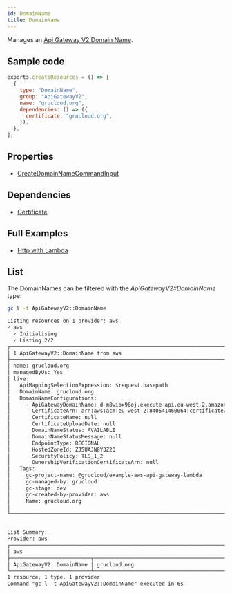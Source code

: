 ```yaml
---
id: DomainName
title: DomainName
---
```


Manages an [Api Gateway V2 Domain Name](https://console.aws.amazon.com/apigateway/main/apis).

## Sample code

```js
exports.createResources = () => [
  {
    type: "DomainName",
    group: "ApiGatewayV2",
    name: "grucloud.org",
    dependencies: () => ({
      certificate: "grucloud.org",
    }),
  },
];
```

## Properties

- [CreateDomainNameCommandInput](https://docs.aws.amazon.com/AWSJavaScriptSDK/v3/latest/clients/client-apigatewayv2/interfaces/createdomainnamecommandinput.html)

## Dependencies

- [Certificate](../ACM/Certificate.md)

## Full Examples

- [Http with Lambda](https://github.com/grucloud/grucloud/tree/main/examples/aws/ApiGatewayV2/http-lambda)

## List

The DomainNames can be filtered with the _ApiGatewayV2::DomainName_ type:

```sh
gc l -t ApiGatewayV2::DomainName
```

```txt
Listing resources on 1 provider: aws
✓ aws
  ✓ Initialising
  ✓ Listing 2/2
┌────────────────────────────────────────────────────────────────────────────────────┐
│ 1 ApiGatewayV2::DomainName from aws                                                │
├────────────────────────────────────────────────────────────────────────────────────┤
│ name: grucloud.org                                                                 │
│ managedByUs: Yes                                                                   │
│ live:                                                                              │
│   ApiMappingSelectionExpression: $request.basepath                                 │
│   DomainName: grucloud.org                                                         │
│   DomainNameConfigurations:                                                        │
│     - ApiGatewayDomainName: d-m8wiox98oj.execute-api.eu-west-2.amazonaws.com       │
│       CertificateArn: arn:aws:acm:eu-west-2:840541460064:certificate/d71ce4f7-df6… │
│       CertificateName: null                                                        │
│       CertificateUploadDate: null                                                  │
│       DomainNameStatus: AVAILABLE                                                  │
│       DomainNameStatusMessage: null                                                │
│       EndpointType: REGIONAL                                                       │
│       HostedZoneId: ZJ5UAJN8Y3Z2Q                                                  │
│       SecurityPolicy: TLS_1_2                                                      │
│       OwnershipVerificationCertificateArn: null                                    │
│   Tags:                                                                            │
│     gc-project-name: @grucloud/example-aws-api-gateway-lambda                      │
│     gc-managed-by: grucloud                                                        │
│     gc-stage: dev                                                                  │
│     gc-created-by-provider: aws                                                    │
│     Name: grucloud.org                                                             │
│                                                                                    │
└────────────────────────────────────────────────────────────────────────────────────┘


List Summary:
Provider: aws
┌───────────────────────────────────────────────────────────────────────────────────┐
│ aws                                                                               │
├──────────────────────────┬────────────────────────────────────────────────────────┤
│ ApiGatewayV2::DomainName │ grucloud.org                                           │
└──────────────────────────┴────────────────────────────────────────────────────────┘
1 resource, 1 type, 1 provider
Command "gc l -t ApiGatewayV2::DomainName" executed in 6s
```
